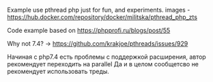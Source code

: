 Example use pthread php just for fun, and experiments.
images - https://hub.docker.com/repository/docker/militska/pthread_php_zts

Сode example based on https://phpprofi.ru/blogs/post/55

Why not 7.4? -> https://github.com/krakjoe/pthreads/issues/929


Начиная с php7.4 есть проблемы с поддержкой расширения, автор рекомендует
переходить на parallel
Да и в целом сообщетсво не рекомендует  использовать треды.
